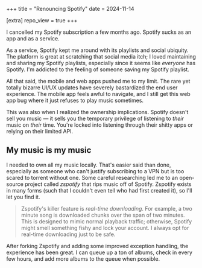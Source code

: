 +++
title = "Renouncing Spotify"
date = 2024-11-14

[extra]
repo_view = true
+++

I cancelled my Spotify subscription a few months ago. Spotify sucks as an app and as a service.

As a service, Spotify kept me around with its playlists and social ubiquity. The platform is great at scratching that social media itch; I loved maintaining and sharing my Spotify playlists, especially since it seems like _everyone_ has Spotify. I'm addicted to the feeling of someone saving my Spotify playlist.

All that said, the mobile and web apps pushed me to my limit. The rare yet totally bizarre UI/UX updates have severely bastardized the end user experience. The mobile app feels awful to navigate, and I still get this web app bug where it just refuses to play music sometimes.

This was also when I realized the ownership implications. Spotify doesn't sell you music — it sells you the temporary privilege of listening to _their_ music on _their_ time. You're locked into listening through their shitty apps or relying on their limited API.

## My music is my music

<!-- I didn't want Spotify controlling the way I experience my music. -->

I needed to own all my music locally. That's easier said than done, especially as someone who can't justify subscribing to a VPN but is too scared to torrent without one. Some careful researching led me to an open-source project called _zspotify_ that rips music off of Spotify. Zspotify exists in many forms (such that I couldn't even tell who had first created it), so I'll let you find it.

> Zspotify's killer feature is _real-time downloading_. For example, a two minute song is downloaded chunks over the span of two minutes. This is designed to mimic normal playback traffic; otherwise, Spotify might smell something fishy and lock your account. I always opt for real-time downloading just to be safe.

After forking Zspotify and adding some improved exception handling, the experience has been great. I can queue up a ton of albums, check in every few hours, and add more albums to the queue when possible.
